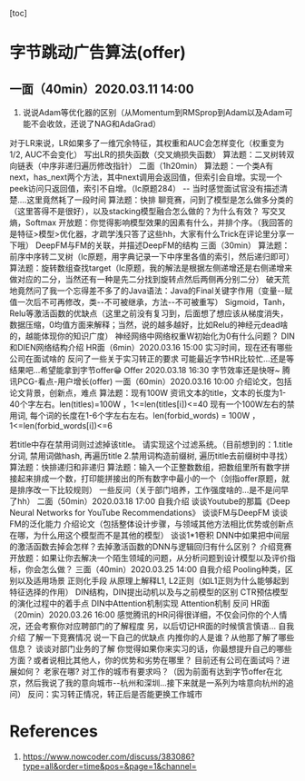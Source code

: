 
[toc]

# 字节跳动广告算法(offer)

## 一面（40min）2020.03.11 14:00

1. 说说Adam等优化器的区别（从Momentum到RMSprop到Adam以及Adam可能不会收敛，还说了NAG和AdaGrad）


对于LR来说，LR如果多了一维冗余特征，其权重和AUC会怎样变化（权重变为1/2, AUC不会变化）
写出LR的损失函数（交叉熵损失函数）
算法题：二叉树转双向链表（中序非递归遍历修改指针）
二面（1h20min）
算法题：一个类A有next，has_next两个方法，其中next调用会返回值，但索引会自增。实现一个peek访问只返回值，索引不自增。（lc原题284） -- 当时感觉面试官没有描述清楚....这里竟然耗了一段时间
算法题：快排
聊竞赛，问到了模型是怎么做多分类的（这里答得不是很好），以及stacking模型融合怎么做的？为什么有效？
写交叉熵，Softmax
开放题：你觉得影响模型效果的因素有什么，并排个序。（我回答的是特征>模型>优化器，才疏学浅只答了这些hh，大家有什么Trick在评论里分享一下哦）
DeepFM与FM的关联，并描述DeepFM的结构
三面（30min）
算法题：前序中序转二叉树（lc原题，用字典记录一下中序里各值的索引，然后递归即可）
算法题：旋转数组查找target（lc原题，我的解法是根据左侧递增还是右侧递增来做对应的二分，当然还有一种是先二分找到旋转点然后两侧再分别二分）
破天荒地竟然问了我一个忘得差不多了的Java语法：Java的Final关键字作用（变量--赋值一次后不可再修改，类--不可被继承，方法--不可被重写）
Sigmoid，Tanh，Relu等激活函数的优缺点（这里之前没有复习到，后面想了想应该从梯度消失，数据压缩，0均值方面来解释；当然，说的越多越好，比如Relu的神经元dead啥的，越能体现你的知识广度）
神经网络中网络权重W初始化为0有什么问题？
DIN和DIEN网络结构介绍
HR面（6min）2020.03.16  15:00
实习时间，现在还有哪些公司在面试啥的
反问了一些关于实习转正的要求
可能最近字节HR比较忙...还是等结果吧...希望能拿到字节offer😁
Offer  2020.03.18  16:30
字节效率还是快呀~
腾讯PCG-看点-用户增长(offer)
一面（60min）2020.03.16 10:00
介绍论文，包括论文背景，创新点，难点
算法题：现有100W 资讯文本的title，文本的长度为1-40个字左右。len(titles)=100W ，1<=len(titles[i])<=40
现有一个100W左右的禁用词, 每个词的长度在1-6个字左右左右。len(forbid_words) = 100W ，1<=len(forbid_words[i])<=6

若title中存在禁用词则过滤掉该title。 请实现这个过滤系统。（目前想到的：1.title分词, 禁用词做hash, 再遍历title  2.禁用词构造前缀树, 遍历title去前缀树中寻找）
算法题：快排递归和非递归
算法题：输入一个正整数数组，把数组里所有数字拼接起来排成一个数，打印能拼接出的所有数字中最小的一个（剑指offer原题，就是排序改一下比较规则）
一些反问（关于部门培养，工作强度啥的...是不是问早了hh）
二面（50min）2020.03.18 17:00
自我介绍
谈谈Youtube的那篇《Deep Neural Networks for YouTube Recommendations》
谈谈FM与DeepFM
谈谈FM的泛化能力
介绍论文（包括整体设计步骤，与领域其他方法相比优势或创新点在哪，为什么用这个模型而不是其他的模型）
谈谈1*1卷积
DNN中如果把中间层的激活函数去掉会怎样？去掉激活函数的DNN与逻辑回归有什么区别？
介绍竞赛
开放题：如果让你去解决一个陌生领域的问题，从分析问题到设计模型以及评价指标，你会怎么做？
三面（40min）2020.03.25 14:00
自我介绍
Pooling种类，区别以及适用场景
正则化手段
从原理上解释L1, L2正则（如L1正则为什么能够起到特征选择的作用）
DIN结构，DIN提出动机以及与之前模型的区别
CTR预估模型的演化过程中的着手点
DIN中Attention机制实现
Attention机制
反问
HR面（20min）2020.03.26 16:00
感觉腾讯的HR问得很详细，不仅会问你的个人情况，还会考察你对应聘部门的了解程度
另，以后切记HR面的时候慎言慎语...
自我介绍
了解一下竞赛情况
说一下自己的优缺点
内推你的人是谁？从他那了解了哪些信息？
谈谈对部门业务的了解
你觉得如果你来实习的话，你最想提升自己的哪些方面？或者说相比其他人，你的优势和劣势在哪里？
目前还有公司在面试吗？进展如何？
老家在哪?
对工作的城市有要求吗？（因为前面有达到字节offer在北京，然后我说了我的意向城市--杭州和深圳...接下来就是一系列为啥意向杭州的追问）
反问：实习转正情况，转正后是否能更换工作城市

# References

1. https://www.nowcoder.com/discuss/383086?type=all&order=time&pos=&page=1&channel=
